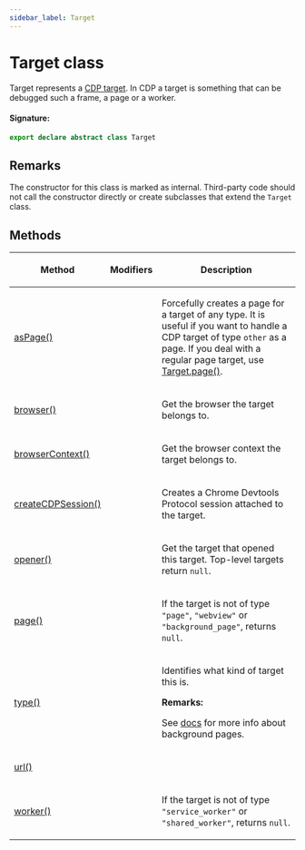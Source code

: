 ```yaml
---
sidebar_label: Target
---
```


# Target class

Target represents a [CDP target](https://chromedevtools.github.io/devtools-protocol/tot/Target/). In CDP a target is something that can be debugged such a frame, a page or a worker.

#### Signature:

```typescript
export declare abstract class Target
```

## Remarks

The constructor for this class is marked as internal. Third-party code should not call the constructor directly or create subclasses that extend the `Target` class.

## Methods

<table><thead><tr><th>

Method

</th><th>

Modifiers

</th><th>

Description

</th></tr></thead>
<tbody><tr><td>

<span id="aspage">[asPage()](./puppeteer.target.aspage.md)</span>

</td><td>

</td><td>

Forcefully creates a page for a target of any type. It is useful if you want to handle a CDP target of type `other` as a page. If you deal with a regular page target, use [Target.page()](./puppeteer.target.page.md).

</td></tr>
<tr><td>

<span id="browser">[browser()](./puppeteer.target.browser.md)</span>

</td><td>

</td><td>

Get the browser the target belongs to.

</td></tr>
<tr><td>

<span id="browsercontext">[browserContext()](./puppeteer.target.browsercontext.md)</span>

</td><td>

</td><td>

Get the browser context the target belongs to.

</td></tr>
<tr><td>

<span id="createcdpsession">[createCDPSession()](./puppeteer.target.createcdpsession.md)</span>

</td><td>

</td><td>

Creates a Chrome Devtools Protocol session attached to the target.

</td></tr>
<tr><td>

<span id="opener">[opener()](./puppeteer.target.opener.md)</span>

</td><td>

</td><td>

Get the target that opened this target. Top-level targets return `null`.

</td></tr>
<tr><td>

<span id="page">[page()](./puppeteer.target.page.md)</span>

</td><td>

</td><td>

If the target is not of type `"page"`, `"webview"` or `"background_page"`, returns `null`.

</td></tr>
<tr><td>

<span id="type">[type()](./puppeteer.target.type.md)</span>

</td><td>

</td><td>

Identifies what kind of target this is.

**Remarks:**

See [docs](https://developer.chrome.com/extensions/background_pages) for more info about background pages.

</td></tr>
<tr><td>

<span id="url">[url()](./puppeteer.target.url.md)</span>

</td><td>

</td><td>

</td></tr>
<tr><td>

<span id="worker">[worker()](./puppeteer.target.worker.md)</span>

</td><td>

</td><td>

If the target is not of type `"service_worker"` or `"shared_worker"`, returns `null`.

</td></tr>
</tbody></table>
